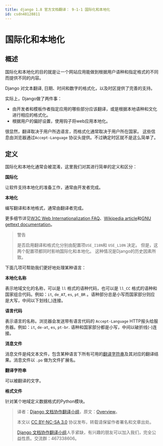 ```yaml
---
title: django 1.8 官方文档翻译： 9-1-1 国际化和本地化
id: csdn48128811
---
```


# 国际化和本地化

## 概述

国际化和本地化的目的就是让一个网站应用能做到根据用户语种和指定格式的不同而提供不同的内容。

Django 对文本翻译, 日期、时间和数字的格式化，以及时区提供了完善的支持。

实际上，Django做了两件事：

*   由开发者和模板作者指定应用的哪些部分应该翻译，或是根据本地语种和文化进行相应的格式化。
*   根据用户的偏好设置，使用钩子将web应用本地化。

很显然，翻译取决于用户所选语言，而格式化通常取决于用户所在国家。 这些信息由浏览器通过`Accept-Language` 协议头提供。不过确定时区就不是这么简单了。

## 定义

国际化和本地化通常会被混淆，这里我们对其进行简单的定义和区分：

**国际化**

让软件支持本地化的准备工作，通常由开发者完成。

**本地化**

编写翻译和本地格式，通常由翻译者完成。

更多细节详见[W3C Web Internationalization FAQ](http://www.w3.org/International/questions/qa-i18n)、[Wikipedia article](http://en.wikipedia.org/wiki/Internationalization_and_localization)和[GNU gettext documentation](http://www.gnu.org/software/gettext/manual/gettext.html#Concepts)。

> 警告
> 
> 是否启用翻译和格式化分别由配置项`USE_I18N`和 `USE_L10N` 决定。 但是，这两个配置项都同时影响国际化和本地化。 这种情况是Django的历史因素所致。

下面几项可帮助我们更好地处理某种语言：

**本地化名称**

表示地域文化的名称，可以是 `ll` 格式的语种代码，也可以是 `ll_CC` 格式的语种和国家组合代码。例如：`it`, `de_AT`, `es`, `pt_BR` 。语种部分总是小写而国家部分则应是大写，中间以下划线(_)连接。

**语言代码**

表示语言的名称。浏览器会发送带有语言代码的 `Accept-Language` HTTP报头给服务器。例如：`it`, `de-at`, `es`, `pt-br`. 语种和国家部分都是小写，中间以破折线(-)连接。

**消息文件**

消息文件是纯文本文件，包含某种语言下所有可用的[翻译字符串](http://python.usyiyi.cn/django/topics/i18n/index.html#term-translation-string)及其对应的翻译结果。消息文件以 `.po` 做为文件扩展名。

**翻译字符串**

可以被翻译的文字。

**格式文件**

针对某个地域定义数据格式的Python模块。

> 译者：[Django 文档协作翻译小组](http://python.usyiyi.cn/django/index.html)，原文：[Overview](https://docs.djangoproject.com/en/1.8/topics/i18n/)。
> 
> 本文以 [CC BY-NC-SA 3.0](http://creativecommons.org/licenses/by-nc-sa/3.0/cn/) 协议发布，转载请保留作者署名和文章出处。
> 
> [Django 文档协作翻译小组](http://python.usyiyi.cn/django/index.html)人手紧缺，有兴趣的朋友可以加入我们，完全公益性质。交流群：467338606。